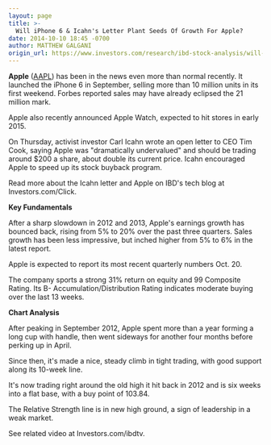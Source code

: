 ```yaml
---
layout: page
title: >-
  Will iPhone 6 & Icahn's Letter Plant Seeds Of Growth For Apple?
date: 2014-10-10 18:45 -0700
author: MATTHEW GALGANI
origin_url: https://www.investors.com/research/ibd-stock-analysis/will-iphone-6-and-carl-icahn-letter-plant-seeds-of-growth-for-apple/
---
```





  



**Apple** ([AAPL](https://research.investors.com/quote.aspx?symbol=AAPL)) has been in the news even more than normal recently. It launched the iPhone 6 in September, selling more than 10 million units in its first weekend. Forbes reported sales may have already eclipsed the 21 million mark.

  

Apple also recently announced Apple Watch, expected to hit stores in early 2015.

  

On Thursday, activist investor Carl Icahn wrote an open letter to CEO Tim Cook, saying Apple was "dramatically undervalued" and should be trading around $200 a share, about double its current price. Icahn encouraged Apple to speed up its stock buyback program.

  

Read more about the Icahn letter and Apple on IBD's tech blog at Investors.com/Click.

  

**Key Fundamentals**

  

After a sharp slowdown in 2012 and 2013, Apple's earnings growth has bounced back, rising from 5% to 20% over the past three quarters. Sales growth has been less impressive, but inched higher from 5% to 6% in the latest report.

  

Apple is expected to report its most recent quarterly numbers Oct. 20.

  

The company sports a strong 31% return on equity and 99 Composite Rating. Its B- Accumulation/Distribution Rating indicates moderate buying over the last 13 weeks.

  

**Chart Analysis**

  

After peaking in September 2012, Apple spent more than a year forming a long cup with handle, then went sideways for another four months before perking up in April.

  

Since then, it's made a nice, steady climb in tight trading, with good support along its 10-week line.

  

It's now trading right around the old high it hit back in 2012 and is six weeks into a flat base, with a buy point of 103.84.

  

The Relative Strength line is in new high ground, a sign of leadership in a weak market.

  

See related video at Investors.com/ibdtv.




